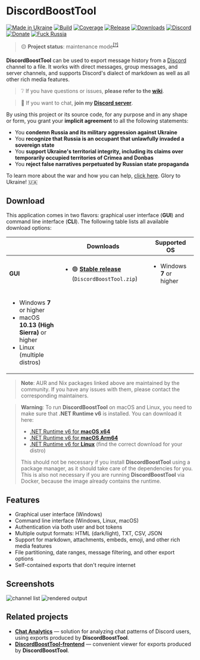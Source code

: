 # DiscordBoostTool

[![Made in Ukraine](https://img.shields.io/badge/made_in-ukraine-ffd700.svg?labelColor=0057b7)](https://vshymanskyy.github.io/StandWithUkraine)
[![Build](https://img.shields.io/github/workflow/status/TheTreeSoft/DiscordBoostTool/main/master)](https://github.com/TheTreeSoft/DiscordBoostTool/actions)
[![Coverage](https://img.shields.io/codecov/c/github/TheTreeSoft/DiscordBoostTool/master)](https://codecov.io/gh/TheTreeSoft/DiscordBoostTool)
[![Release](https://img.shields.io/github/release/TheTreeSoft/DiscordBoostTool.svg)](https://github.com/TheTreeSoft/DiscordBoostTool/releases)
[![Downloads](https://img.shields.io/github/downloads/TheTreeSoft/DiscordBoostTool/total.svg)](https://github.com/TheTreeSoft/DiscordBoostTool/releases)
[![Discord](https://img.shields.io/discord/869237470565392384?label=discord)](https://discord.gg/2SUWKFnHSm)
[![Donate](https://img.shields.io/badge/donate-$$$-8a2be2.svg)](https://TheTreeSoft.me/donate)
[![Fuck Russia](https://img.shields.io/badge/fuck-russia-e4181c.svg?labelColor=000000)](https://twitter.com/TheTreeSoft/status/1495972128977571848)

> 🟡 **Project status**: maintenance mode<sup>[[?]](https://github.com/TheTreeSoft/.github/blob/master/docs/project-status.md)</sup>

**DiscordBoostTool** can be used to export message history from a [Discord](https://discord.com) channel to a file.
It works with direct messages, group messages, and server channels, and supports Discord's dialect of markdown as well as all other rich media features.

> ❔ If you have questions or issues, **please refer to the [wiki](https://github.com/TheTreeSoft/DiscordBoostTool/wiki)**.

> 💬 If you want to chat, **join my [Discord server](https://discord.gg/2h7KFnHSm)**.

By using this project or its source code, for any purpose and in any shape or form, you grant your **implicit agreement** to all the following statements:

- You **condemn Russia and its military aggression against Ukraine**
- You **recognize that Russia is an occupant that unlawfully invaded a sovereign state**
- You **support Ukraine's territorial integrity, including its claims over temporarily occupied territories of Crimea and Donbas**
- You **reject false narratives perpetuated by Russian state propaganda**

To learn more about the war and how you can help, [click here](https://tylrrz.me). Glory to Ukraine! 🇺🇦

## Download

This application comes in two flavors: graphical user interface (**GUI**) and command line interface (**CLI**).
The following table lists all available download options:

<table>
  <thead>
    <tr>
      <th></th>
      <th>Downloads</th>
      <th>Supported OS</th>
    </tr>
  </thead>
  <tbody>
    <tr>
      <td><b>GUI</b></td>
      <td>
        <ul>
          <li>🟢 <b><a href="https://github.com/TheTreeSoft/DiscordBoostTool/releases/latest">Stable release</a></b> (<code>DiscordBoostTool.zip</code>)</li>
        </ul>
      </td>
      <td>
        <ul>
          <li>Windows <b>7</b> or higher</li>
        </ul>
      </td>
    </tr>
      <td>
        <ul>
          <li>Windows <b>7</b> or higher</li>
          <li>macOS <b>10.13 (High Sierra)</b> or higher</li>
          <li>Linux (multiple distros)</li>
        </ul>
      </td>
    </tr>
  </tbody>
</table>

> **Note**:
> AUR and Nix packages linked above are maintained by the community.
> If you have any issues with them, please contact the corresponding maintainers.

> **Warning**:
> To run **DiscordBoostTool** on macOS and Linux, you need to make sure that **.NET Runtime v6** is installed.
> You can download it here:
>
> - [.NET Runtime v6 for **macOS x64**](https://dotnet.microsoft.com/en-us/download/dotnet/thank-you/runtime-6.0.11-macos-x64-installer)
> - [.NET Runtime v6 for **macOS Arm64**](https://dotnet.microsoft.com/en-us/download/dotnet/thank-you/runtime-6.0.11-macos-arm64-installer)
> - [.NET Runtime v6 for **Linux**](https://docs.microsoft.com/en-us/dotnet/core/install/linux) (find the correct download for your distro)
>
> This should not be necessary if you install **DiscordBoostTool** using a package manager, as it should take care of the dependencies for you.
> This is also not necessary if you are running **DiscordBoostTool** via Docker, because the image already contains the runtime.

## Features

- Graphical user interface (Windows)
- Command line interface (Windows, Linux, macOS)
- Authentication via both user and bot tokens
- Multiple output formats: HTML (dark/light), TXT, CSV, JSON
- Support for markdown, attachments, embeds, emoji, and other rich media features
- File partitioning, date ranges, message filtering, and other export options
- Self-contained exports that don't require internet

## Screenshots

![channel list](.assets/list.png)
![rendered output](.assets/output.png)

## Related projects

- [**Chat Analytics**](https://github.com/mlomb/chat-analytics) — solution for analyzing chat patterns of Discord users, using exports produced by **DiscordBoostTool**.
- [**DiscordBoostTool-frontend**](https://github.com/slatinsky/DiscordBoostTool-frontend) — convenient viewer for exports produced by **DiscordBoostTool**.
